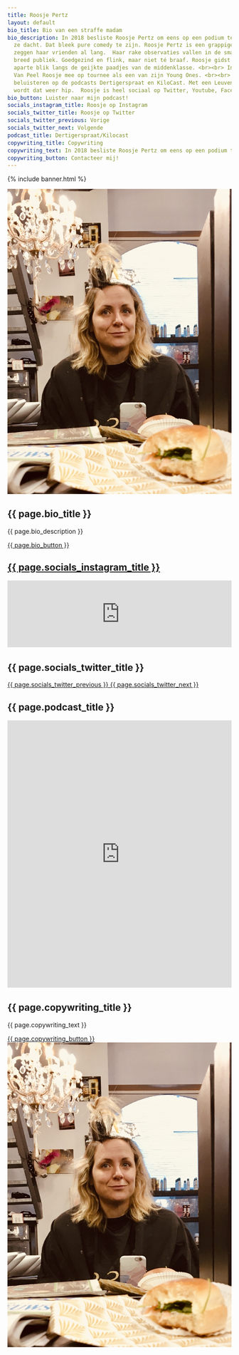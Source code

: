 ```yaml
---
title: Roosje Pertz
layout: default
bio_title: Bio van een straffe madam
bio_description: In 2018 besliste Roosje Pertz om eens op een podium te zeggen wat
  ze dacht. Dat bleek pure comedy te zijn. Roosje Pertz is een grappige vrouw. Dat
  zeggen haar vrienden al lang.  Haar rake observaties vallen in de smaak bij een
  breed publiek. Goedgezind en flink, maar niet té braaf. Roosje gidst je met haar
  aparte blik langs de geijkte paadjes van de middenklasse. <br><br> In 2019 nam Michael
  Van Peel Roosje mee op tournee als een van zijn Young Ones. <br><br> Ze is ook te
  beluisteren op de podcasts Dertigerspraat en KiloCast. Met een Leuvens accent. Ooit
  wordt dat weer hip.  Roosje is heel sociaal op Twitter, Youtube, Facebook en Instagram.
bio_button: Luister naar mijn podcast!
socials_instagram_title: Roosje op Instagram
socials_twitter_title: Roosje op Twitter
socials_twitter_previous: Vorige
socials_twitter_next: Volgende
podcast_title: Dertigerspraat/Kilocast
copywriting_title: Copywriting
copywriting_text: In 2018 besliste Roosje Pertz om eens op een podium te zeggen wat ze dacht. Dat bleek pure comedy te zijn. Roosje Pertz is een grappige vrouw. Dat zeggen haar vrienden al lang.  Haar rake observaties vallen in de smaak bij een breed publiek. Goedgezind en flink, maar niet té braaf. Roosje gidst je met haar aparte blik langs de geijkte paadjes van de middenklasse.
copywriting_button: Contacteer mij!
---
```

{% include banner.html %}
<section id="bio" class="bg-primary">
    <div class="container">
        <div class="row pt-5">
            <div class="col-12 col-md-5 mb-5">
                <img src="img/bio.jpg" class="img-fluid pr-4 pl-4" alt="roosje-pertz-comedian">
            </div>
            <div class="col-12 col-md-7 mb-5 text-left text-white">
                <h2 class="section-heading">{{ page.bio_title }}</h2>
                <p class="text">
                    {{ page.bio_description }}
                </p>
                <a class="btn btn-light btn-xl text-white page-scroll" href="#podcast">{{ page.bio_button }}</a>
            </div>
        </div>
    </div>
</section>

<div id="socials" class="container p-5" style="top: -56px;">
  <div id="carouselExampleControls" class="carousel slide" data-ride="carousel">
    <div class="carousel-inner text-primary">
      <div class="carousel-item active">
        <a href="https://www.instagram.com/roosjepertz" class="col-10 col-md-9 col-lg-8 col-xl-6">
          <h2>{{ page.socials_instagram_title }}</h2>
          <!-- SnapWidget -->
          <script src="https://snapwidget.com/js/snapwidget.js"></script>
          <iframe src="https://snapwidget.com/embed/855834" class="snapwidget-widget" allowtransparency="true" frameborder="0" scrolling="no" style="border:none; overflow:hidden;  width:100%; "></iframe>
        </a>
      </div>
      <div class="carousel-item">
        <h2>{{ page.socials_twitter_title }}</h2>
        <a class="twitter-timeline" data-width="800" data-height="800" href="https://twitter.com/roosjepertz?ref_src=twsrc%5Etfw"></a> <script async src="https://platform.twitter.com/widgets.js" charset="utf-8"></script>
      </div>
    </div>
    <a class="carousel-control-prev" href="#carouselExampleControls" role="button" data-slide="prev">
      <span class="carousel-control-prev-icon" aria-hidden="true"></span>
      <span class="sr-only">{{ page.socials_twitter_previous }}</span>
    </a>
    <a class="carousel-control-next" href="#carouselExampleControls" role="button" data-slide="next">
      <span class="carousel-control-next-icon" aria-hidden="true"></span>
      <span class="sr-only">{{ page.socials_twitter_next }}</span>
    </a>
  </div>
</div>

<section class="bg-light " id="podcast">
  <div class="container banner pt-5" style="padding:unset; max-height: unset; background-image: url({{ '/img/Dertigerspraat.jpg' | relative_url }});">
    <div class="d-flex justify-content-center">
        <h2 class="text-white text-center bg-light mt-5 p-3">{{ page.podcast_title }}</h2>
    </div>
    <div class="container">
      <div class="row pb-5">
        <div class="col-0 col-md-1"></div>
        <div class="d-flex justify-content-center mt-4 col-12 col-md-10">
          <iframe style="max-width: 600px;" width="100%" height="600" scrolling="no" frameborder="no" allow="autoplay" src="https://w.soundcloud.com/player/?url=https%3A//api.soundcloud.com/users/450253833&color=%23f3dcdc&auto_play=false&hide_related=false&show_comments=false&show_user=true&show_reposts=false&show_teaser=true&visual=true"></iframe><div style="font-size: 10px; color: #cccccc;line-break: anywhere;word-break: normal;overflow: hidden;white-space: nowrap;text-overflow: ellipsis; font-family: Interstate,Lucida Grande,Lucida Sans Unicode,Lucida Sans,Garuda,Verdana,Tahoma,sans-serif;font-weight: 100;"></div>
        </div>
      </div>
    </div>
  </div>
</section>


<section id="copywriting" class="bg-light text-black" >
    <div class="container">
        <div class="row">
            <div class="col-12 col-md-7 text-left mt-5 mb-5">
                <h2 class="section-heading">{{ page.copywriting_title }}</h2>
                <p class="text"> {{ page.copywriting_text }}
                </p>
                <a class="btn btn-primary btn-xl text-white page-scroll" href="mailt: info@roosjepertz.be">{{ page.copywriting_button }}</a>
            </div>
            <div class="col-12 col-md-5 mt-5 mb-5">
                <img src="img/bio.jpg" class="img-fluid" alt="roosje-pertz-comedian">
            </div>
        </div>
    </div>
</section>

